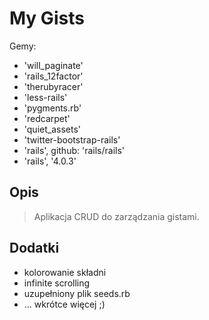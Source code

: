 My Gists
=========

Gemy:
- 'will_paginate'
- 'rails_12factor'
- 'therubyracer'
- 'less-rails'
- 'pygments.rb'
- 'redcarpet'
- 'quiet_assets'
- 'twitter-bootstrap-rails'
- 'rails', github: 'rails/rails'
- 'rails', '4.0.3'


Opis
--------------

> Aplikacja CRUD do zarządzania gistami.  


Dodatki
--------------
- kolorowanie składni
- infinite scrolling
- uzupełniony plik seeds.rb
- ... wkrótce więcej ;)